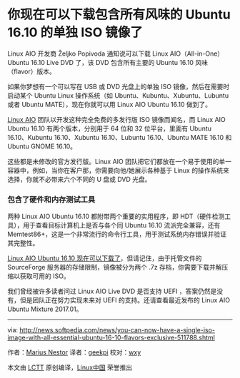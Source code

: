 你现在可以下载包含所有风味的 Ubuntu 16.10 的单独 ISO 镜像了
======================================
Linux AIO 开发商 Željko Popivoda 通知说可以下载 Linux AIO（All-in-One）Ubuntu 16.10 Live DVD 了，该 DVD 包含所有主要的 Ubuntu 16.10 风味（flavor）版本。

如果你梦想有一个可以写在 USB 或 DVD 光盘上的单独 ISO 镜像，然后在需要时启动某个 Ubuntu Linux 操作系统（如 Ubuntu、Kubuntu、Xubuntu、Lubuntu 或者 Ubuntu MATE），现在你就可以用 Linux AIO Ubuntu 16.10 做到了。

[Linux AIO][1] 团队以开发这种完全免费的多发行版 ISO 镜像而闻名，而 Linux AIO Ubuntu 16.10 有两个版本，分别用于 64 位和 32 位平台，里面有 Ubuntu 16.10、Kubuntu 16.10、Xubuntu 16.10、Lubuntu 16.10、Ubuntu MATE 16.10 和 Ubuntu GNOME 16.10。

这些都是未修改的官方发行版。Linux AIO 团队把它们都放在一个易于使用的单一容器中，例如，当你在客户那，你需要向他/她展示各种基于 Linux 的操作系统来选择，你就不必带来六个不同的 U 盘或 DVD 光盘。

### 包含了硬件和内存测试工具

两种 Linux AIO Ubuntu 16.10 都附带两个重要的实用程序，即 HDT（硬件检测工具），用于查看目标计算机上是否与各个同 Ubuntu 16.10 流派完全兼容，还有 Memtest86+，这是一个非常流行的命令行工具，用于测试系统内存错误并验证其完整性。

[Linux AIO Ubuntu 16.10 现在可以下载了][2]，但请记住，由于托管文件的 SourceForge 服务器的存储限制，镜像被分为两个 .7z 存档，你需要下载并解压缩以获取可用的 ISO。

我们曾经被许多读者问过 Linux AIO Live DVD 是否支持  UEFI ，答案仍然是没有，但是团队正在努力实现未来对 UEFI 的支持。还请查看最近发布的 Linux AIO Ubuntu Mixture 2017.01。

--------------------------------------------------------------------------------

via: http://news.softpedia.com/news/you-can-now-have-a-single-iso-image-with-all-essential-ubuntu-16-10-flavors-exclusive-511788.shtml

作者：[Marius Nestor][a]
译者：[geekpi](https://github.com/geekpi)
校对：[wxy](https://github.com/wxy)

本文由 [LCTT](https://github.com/LCTT/TranslateProject) 原创编译，[Linux中国](https://linux.cn/) 荣誉推出

[a]:http://news.softpedia.com/editors/browse/marius-nestor
[1]:http://linuxaio.net/
[2]:http://linux.softpedia.com/get/Linux-Distributions/Ubuntu-AIO-DVD-103429.shtml
